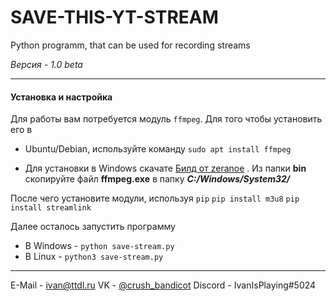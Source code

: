 # SAVE-THIS-YT-STREAM
Python programm, that can be used for recording streams

*Версия - 1.0 beta*



------------

#### Установка и настройка
Для работы вам потребуется модуль `ffmpeg`. Для того чтобы установить его в
- Ubuntu/Debian, используйте команду
`sudo apt install ffmpeg`

- Для установки в Windows скачате [Билд от zeranoe](https://ffmpeg.zeranoe.com/builds/ "Билд от zeranoe") . Из папки **bin** скопируйте файл **ffmpeg.exe** в папку ***C:/Windows/System32/***

После чего установите модули, используя `pip`
`pip install m3u8`
`pip install streamlink`

Далее осталось запустить программу

- В Windows - 
	`python save-stream.py` 
- В Linux -
	`python3 save-stream.py` 

------------
E-Mail - ivan@ttdl.ru
VK - [@crush_bandicot](https://vk.com/crush_bandicot "@crush_bandicot")
Discord - IvanIsPlaying#5024
